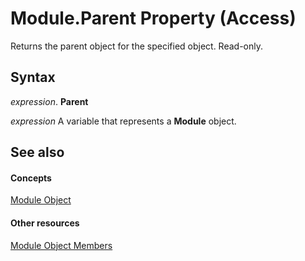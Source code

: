 
# Module.Parent Property (Access)

Returns the parent object for the specified object. Read-only.


## Syntax

 _expression_. **Parent**

 _expression_ A variable that represents a **Module** object.


## See also


#### Concepts


[Module Object](e04272fa-9c29-2567-bd15-1cea38906894.md)
#### Other resources


[Module Object Members](c2e71012-645e-b818-1247-9775f221619e.md)
